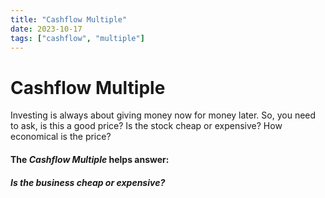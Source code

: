 ```yaml
---
title: "Cashflow Multiple"
date: 2023-10-17
tags: ["cashflow", "multiple"]
---
```


# Cashflow Multiple

Investing is always about giving money now for money later.
So, you need to ask, is this a good price?
Is the stock cheap or expensive? How economical is the price?

#### The _Cashflow Multiple_ helps answer:
#### _Is the business cheap or expensive?_


